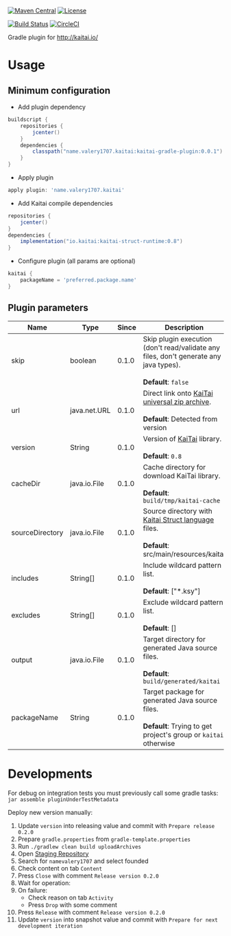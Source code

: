 [![Maven Central](https://maven-badges.herokuapp.com/maven-central/name.valery1707.kaitai/kaitai-gradle-plugin/badge.svg)](https://maven-badges.herokuapp.com/maven-central/name.valery1707.kaitai/kaitai-gradle-plugin)
[![License](https://img.shields.io/github/license/valery1707/kaitai-gradle-plugin.svg)](https://opensource.org/licenses/MIT)

[![Build Status](https://travis-ci.org/valery1707/kaitai-gradle-plugin.svg?branch=master)](https://travis-ci.org/valery1707/kaitai-gradle-plugin)
[![CircleCI](https://circleci.com/gh/valery1707/kaitai-gradle-plugin/tree/master.svg?style=svg)](https://circleci.com/gh/valery1707/kaitai-gradle-plugin/tree/master)

Gradle plugin for http://kaitai.io/

# Usage

## Minimum configuration

* Add plugin dependency
```groovy
buildscript {
    repositories {
        jcenter()
    }
    dependencies {
        classpath("name.valery1707.kaitai:kaitai-gradle-plugin:0.0.1")
    }
}
```
* Apply plugin
```groovy
apply plugin: 'name.valery1707.kaitai'
```
* Add Kaitai compile dependencies
```groovy
repositories {
    jcenter()
}
dependencies {
    implementation("io.kaitai:kaitai-struct-runtime:0.8")
}
```
* Configure plugin (all params are optional)
```groovy
kaitai {
    packageName = 'preferred.package.name'
}
```

## Plugin parameters

| Name            | Type         | Since | Description                                                                                                             |
|-----------------|--------------|-------|-------------------------------------------------------------------------------------------------------------------------|
| skip            | boolean      | 0.1.0 | Skip plugin execution (don't read/validate any files, don't generate any java types).<br><br>**Default**: `false`       |
| url             | java.net.URL | 0.1.0 | Direct link onto [KaiTai universal zip archive](http://kaitai.io/#download).<br><br>**Default**: Detected from version  |
| version         | String       | 0.1.0 | Version of [KaiTai](http://kaitai.io/#download) library.<br><br>**Default**: `0.8`                                      |
| cacheDir        | java.io.File | 0.1.0 | Cache directory for download KaiTai library.<br><br>**Default**: `build/tmp/kaitai-cache`                               |
| sourceDirectory | java.io.File | 0.1.0 | Source directory with [Kaitai Struct language](http://formats.kaitai.io/) files.<br><br>**Default**: src/main/resources/kaitai |
| includes        | String[]     | 0.1.0 | Include wildcard pattern list.<br><br>**Default**: ["*.ksy"]                                                            |
| excludes        | String[]     | 0.1.0 | Exclude wildcard pattern list.<br><br>**Default**: []                                                                   |
| output          | java.io.File | 0.1.0 | Target directory for generated Java source files.<br><br>**Default**: `build/generated/kaitai`                          |
| packageName     | String       | 0.1.0 | Target package for generated Java source files.<br><br>**Default**: Trying to get project's group or `kaitai` otherwise |

# Developments
For debug on integration tests you must previously call some gradle tasks: `jar assemble pluginUnderTestMetadata`

Deploy new version manually:
1. Update `version` into releasing value and commit with `Prepare release 0.2.0`
1. Prepare `gradle.properties` from `gradle-template.properties`
1. Run `./gradlew clean build uploadArchives`
1. Open [Staging Repository](https://oss.sonatype.org/#stagingRepositories)
1. Search for `namevalery1707` and select founded
1. Check content on tab `Content`
1. Press `Close` with comment `Release version 0.2.0`
1. Wait for operation:
1. On failure: 
    * Check reason on tab `Activity`
    * Press `Drop` with some comment
1. Press `Release` with comment `Release version 0.2.0`
1. Update `version` into snapshot value and commit with `Prepare for next development iteration`
